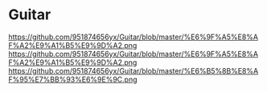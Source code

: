 # Guitar
https://github.com/951874656yx/Guitar/blob/master/%E6%9F%A5%E8%AF%A2%E9%A1%B5%E9%9D%A2.png
https://github.com/951874656yx/Guitar/blob/master/%E6%9F%A5%E8%AF%A2%E9%A1%B5%E9%9D%A2.png
https://github.com/951874656yx/Guitar/blob/master/%E6%B5%8B%E8%AF%95%E7%BB%93%E6%9E%9C.png
